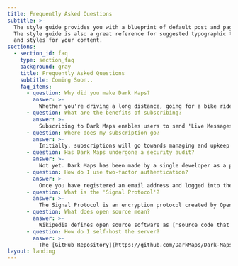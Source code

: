 ```yaml
---
title: Frequently Asked Questions
subtitle: >-
  The style guide provides you with a blueprint of default post and page styles.
  The style guide is also a great reference for suggested typographic treatment
  and styles for your content.
sections:
  - section_id: faq
    type: section_faq
    background: gray
    title: Frequently Asked Questions
    subtitle: Coming Soon..
    faq_items:
      - question: Why did you make Dark Maps?
        answer: >-
          Whether you're driving a long distance, going for a bike ride or meeting a friend, letting others know your location is important for safety and to keep others updated. However, your location is one of the most private pieces of information you share on the internet. Dark Maps will give you complete control over who you share your location with, for how long it is shared, and where that data is stored.
      - question: What are the benefits of subscribing?
        answer: >-
          Subscribing to Dark Maps enables users to send 'Live Messages', meaning you can set your location to be sent to others on a regular basis for a specified amount of time. Once the allocated time is up Dark Maps will stop sharing your location with that user. More features are planned in the future.
      - question: Where does my subscription go?
        answer: >-
          Initially, subscriptions will go towards managing and upkeep of the Dark Maps servers. Until Dark Maps has undergone a security audit any additional profit will be put towards this.
      - question: Has Dark Maps undergone a security audit?
        answer: >-
          Not yet. Dark Maps has been made by a single developer as a passion project with zero budget. Any profit left over from subscription purchases after the servers have been paid for will be put towards hiring an auditor.
      - question: How do I use two-factor authentication?
        answer: >-
          Once you have registered an email address and logged into the Dark Maps app go to the settings page. Click the 'Activate 2FA' button. A QR code will be displayed. Use either the [Authy](https://authy.com) or [Google Authenticator](https://apps.apple.com/us/app/google-authenticator/id388497605) apps to scan this QR code. A six digit code will then be displayed. Copy this code into the text box below the QR Code in the Dark Maps app and click 'Activate'. If everything is successful then the next time you log in you will be required to enter the six digit code again before gaining access to the app.
      - question: What is the 'Signal Protocol'?
        answer: >-
          The Signal Protocol is an encryption protocol created by Open Whisper Systems in 2013. It enables messages to be sent in total confidentiality. Vital cryptographic security elements are provided including message authentication, forward secrecy, future secrecy and asynchronicity. Dark Maps has no affiliation with Open Whisper Systems, or the Signal App. The protocol is published [here](https://signal.org/docs/), and the source code used for encryption in Dark Maps can be found [here](https://github.com/signalapp/libsignal-client).
      - question: What does open source mean?
        answer: >-
          Wikipedia defines open source software as ['source code that is made freely available for possible modification and redistribution'](https://en.wikipedia.org/wiki/Open_source). The source code for Dark Maps is available [here](https://github.com/DarkMaps/DarkMaps) and the server code can be found [here](https://github.com/DarkMaps/Dark-Maps-Server).
      - question: How do I self-host the server?
        answer: >-
          The [GitHub Repository](https://github.com/DarkMaps/Dark-Maps-Server) contains instructions. The server is built on [Django](https://www.djangoproject.com). You can either run the Django app itself, or use the [Docker](https://www.docker.com) container also found in the repository.
layout: landing
---
```

